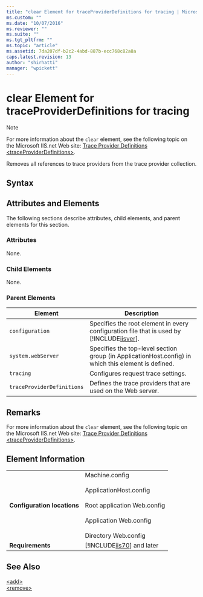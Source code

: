 ```yaml
---
title: "clear Element for traceProviderDefinitions for tracing | Microsoft Docs"
ms.custom: ""
ms.date: "10/07/2016"
ms.reviewer: ""
ms.suite: ""
ms.tgt_pltfrm: ""
ms.topic: "article"
ms.assetid: 7da207df-b2c2-4abd-887b-ecc768c82a8a
caps.latest.revision: 13
author: "shirhatti"
manager: "wpickett"
---
```

# clear Element for traceProviderDefinitions for tracing
> [!NOTE]
>  For more information about the `clear` element, see the following topic on the Microsoft IIS.net Web site: [Trace Provider Definitions \<traceProviderDefinitions>](http://www.iis.net/ConfigReference/system.webServer/tracing/traceProviderDefinitions).  
  
 Removes all references to trace providers from the trace provider collection.  
  
## Syntax  
  
## Attributes and Elements  
 The following sections describe attributes, child elements, and parent elements for this section.  
  
### Attributes  
 None.  
  
### Child Elements  
 None.  
  
### Parent Elements  
  
|Element|Description|  
|-------------|-----------------|  
|`configuration`|Specifies the root element in every configuration file that is used by [!INCLUDE[iisver](../../reference/admin/includes/iisver-md.md)].|  
|`system.webServer`|Specifies the top-level section group (in ApplicationHost.config) in which this element is defined.|  
|`tracing`|Configures request trace settings.|  
|`traceProviderDefinitions`|Defines the trace providers that are used on the Web server.|  
  
## Remarks  
 For more information about the `clear` element, see the following topic on the Microsoft IIS.net Web site: [Trace Provider Definitions \<traceProviderDefinitions>](http://www.iis.net/ConfigReference/system.webServer/tracing/traceProviderDefinitions).  
  
## Element Information  
  
|||  
|-|-|  
|**Configuration locations**|Machine.config<br /><br /> ApplicationHost.config<br /><br /> Root application Web.config<br /><br /> Application Web.config<br /><br /> Directory Web.config|  
|**Requirements**|[!INCLUDE[iis70](../../reference/admin/includes/iis70-md.md)] and later|  
  
## See Also  
 [\<add>](../../reference/admin/add-element-for-traceproviderdefinitions-for-tracing.md)   
 [\<remove>](../../reference/admin/remove-element-for-traceproviderdefinitions-for-tracing.md)